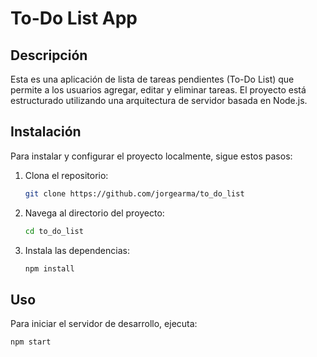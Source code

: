 # To-Do List App

## Descripción

Esta es una aplicación de lista de tareas pendientes (To-Do List) que permite a los usuarios agregar, editar y eliminar tareas. El proyecto está estructurado utilizando una arquitectura de servidor basada en Node.js.


## Instalación

Para instalar y configurar el proyecto localmente, sigue estos pasos:

1. Clona el repositorio:
    ```bash
    git clone https://github.com/jorgearma/to_do_list
    ```

2. Navega al directorio del proyecto:
    ```bash
    cd to_do_list
    ```

3. Instala las dependencias:
    ```bash
    npm install
    ```

## Uso

Para iniciar el servidor de desarrollo, ejecuta:

```bash
npm start
